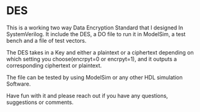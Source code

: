 # DES
This is a working two way Data Encryption Standard that I designed In SystemVerilog. 
It include the DES, a DO file to run it in ModelSim, a test bench and a file of test vectors.

The DES takes in a Key and either a plaintext or a ciphertext depending on which setting 
you choose(encrpyt=0 or encrpyt=1), and it outputs a corresponding ciphertext or plaintext.

The file can be tested by using ModelSim or any other HDL simulation Software.

Have fun with it and please reach out if you have any questions, suggestions or comments.
